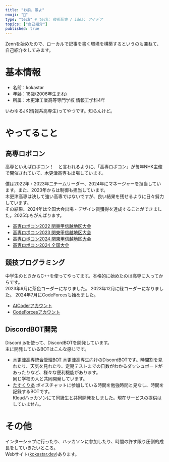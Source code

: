 ```yaml
---
title: "お前、誰よ"
emoji: "👋"
type: "tech" # tech: 技術記事 / idea: アイデア
topics: ["自己紹介"]
published: true
---
```


Zennを始めたので、ローカルで記事を書く環境を構築するというのも兼ねて、自己紹介をしてみます。

# 基本情報
- 名前：kokastar
- 年齢：18歳(2006年生まれ)
- 所属：木更津工業高等専門学校 情報工学科4年

いわゆるJK(情報系高専生)ってやつです。知らんけど。
# やってること
## 高専ロボコン
高専といえばロボコン！　と言われるように、「高専ロボコン」が毎年NHK主催で開催されていて、木更津高専も出場しています。  

僕は2022年・2023年二チームリーダー、2024年にマネージャーを担当しています。また、2023年からは制御も担当しています。  
木更津高専は決して強い高専ではないですが、良い結果を残せるように日々努力しています。  
その結果、2024年は全国大会出場・デザイン賞獲得を達成することができました。2025年もがんばります。  

 - [高専ロボコン2022 関東甲信越地区大会](https://www.youtube.com/watch?v=9rDN6V1gaSA)
 - [高専ロボコン2023 関東甲信越地区大会](https://www.youtube.com/watch?v=ytOEy89uKmk)
 - [高専ロボコン2024 関東甲信越地区大会](https://www.youtube.com/watch?v=dKXlQB_lGfQ)
 - [高専ロボコン2024 全国大会](https://www.youtube.com/watch?v=W5jt8yTYAWg)


## 競技プログラミング
中学生のときからC++を使ってやってます。本格的に始めたのは高専に入ってからです。  
2023年6月に茶色コーダーになりました。
2023年12月に緑コーダーになりました。
2024年7月にCodeForcesも始めました。

 - [AtCoderアカウント](https://atcoder.jp/users/kokastar)
 - [CodeForcesアカウント](https://codeforces.com/profile/kokastar)

## DiscordBOT開発
Discord.jsを使って、DiscordBOTを開発しています。  
主に開発しているBOTはこんな感じです。
 - [木更津高専統合管理BOT](https://github.com/NITKC-DEV/Kisarazu-Multi-Manager)
木更津高専生向けのDiscordBOTです。時間割を見れたり、天気を見れたり、定期テストまでの日数がわかるダッシュボードがあったりなど、様々な便利機能があります。  
同じ学校の人と共同開発しています。
 - [たすくりあ](https://github.com/starkoka/StudyRoom-BOT)
ボイスチャットに参加している時間を勉強時間と見なし、時間を記録するBOTです。  
Kloudハッカソンにて同級生と共同開発をしました。現在サービスの提供はしていません。

#  その他
インターシップに行ったり、ハッカソンに参加したり、時間の許す限り圧倒的成長をしていきたいところ。  
Webサイト([kokastar.dev](https://kokastar.dev))あります。
